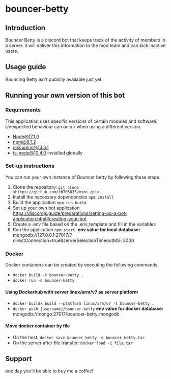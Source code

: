 # bouncer-betty

## Introduction

Bouncer Betty is a discord bot that keeps track of the activity of members in a server. it will deliver this information to the mod team and can kick inactive users.

## Usage guide

 Bouncing Betty isn't publicly available just yet.

## Running your own version of this bot

### Requirements

This application uses specific versions of certain modules and software. Unexpected behaviour can occur when using a different version.

- Node@17.1.0
- npm@8.1.2
- discord.js@13.3.1
- ts-node@10.4.0 installed globally

### Set-up instructions

You can run your own instance of Bouncer betty by following these steps.

1. Clone the repository: ``` git clone <https://github.com/r0705835/mimi.git> ```
2. Install the necessary dependencies ```npm install```
3. Build the application ```npm run build```
4. Set up your own bot application <https://discordjs.guide/preparations/setting-up-a-bot-application.html#creating-your-bot>
5. Create a .env file based on the .env_template and fill in the variables
6. Run the application ```npm start```
**.env value for local database:** mongodb://127.0.0.1:27017/?directConnection=true&serverSelectionTimeoutMS=2000

### Docker

Docker containers can be created by executing the following commands.

- ```docker build -t bouncer-betty .```
- ```docker run -d bouncer-betty```

#### Using Dockerhub with server linux/arm/v7 as server platform

- ```docker buildx build --platform linux/arm/v7 -t bouncer-betty .```
- ```docker push [username]/bouncer-betty```
**env value for docker database:** mongodb://mongo:27017/bouncer-betty_mongodb

#### Move docker container by file

- On the host: ```docker save bouncer_betty -o bouncer_betty.tar```
- On the server after file transfer: ```docker load -i file.tar```

## Support

one day you'll be able to buy me a coffee!
